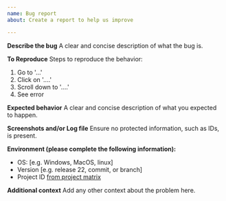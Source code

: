 ```yaml
---
name: Bug report
about: Create a report to help us improve

---
```


**Describe the bug**
A clear and concise description of what the bug is.

**To Reproduce**
Steps to reproduce the behavior:
1. Go to '...'
2. Click on '....'
3. Scroll down to '....'
4. See error

**Expected behavior**
A clear and concise description of what you expected to happen.

**Screenshots and/or Log file**
Ensure no protected information, such as IDs, is present.

**Environment (please complete the following information):**
 - OS: [e.g. Windows, MacOS, linux]
 - Version [e.g. release 22, commit, or branch]
 - Project ID [from project matrix](https://z.umn.edu/GenvisisStudyMatrix)

**Additional context**
Add any other context about the problem here.
